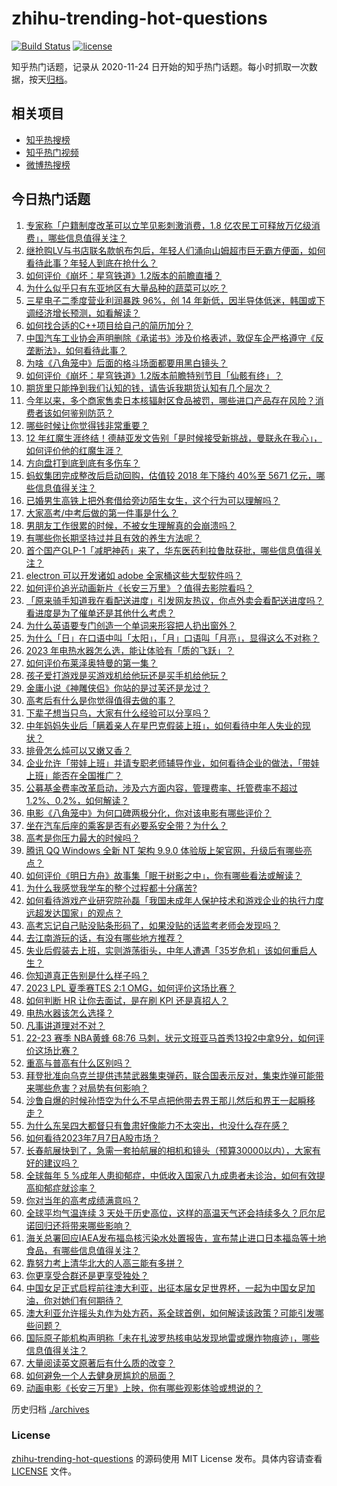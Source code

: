 # zhihu-trending-hot-questions

[![Build Status](https://github.com/justjavac/zhihu-trending-hot-questions/workflows/ci/badge.svg?branch=master)](https://github.com/justjavac/zhihu-trending-hot-questions/actions)
[![license](https://img.shields.io/github/license/justjavac/zhihu-trending-hot-questions)](https://github.com/justjavac/zhihu-trending-hot-questions/blob/master/LICENSE)

知乎热门话题，记录从 2020-11-24
日开始的知乎热门话题。每小时抓取一次数据，按天[归档](./archives)。

## 相关项目

- [知乎热搜榜](https://github.com/justjavac/zhihu-trending-top-search)
- [知乎热门视频](https://github.com/justjavac/zhihu-trending-hot-video)
- [微博热搜榜](https://github.com/justjavac/weibo-trending-hot-search)

## 今日热门话题

<!-- BEGIN -->
<!-- 最后更新时间 Sun Jul 09 2023 04:03:15 GMT+0800 (China Standard Time) -->

1. [专家称「户籍制度改革可以立竿见影刺激消费，1.8 亿农民工可释放万亿级消费」，哪些信息值得关注？](https://www.zhihu.com/question/611031698)
1. [继抢购LV与书店联名款帆布包后，年轻人们涌向山姆超市巨无霸方便面，如何看待此事？年轻人到底在抢什么？](https://www.zhihu.com/question/611098149)
1. [如何评价《崩坏：星穹铁道》1.2版本的前瞻直播？](https://www.zhihu.com/question/611094813)
1. [为什么似乎只有东亚地区有大量品种的蔬菜可以吃？](https://www.zhihu.com/question/37240268)
1. [三星电子二季度营业利润暴跌 96%，创 14 年新低，因半导体低迷，韩国或下调经济增长预测，如看解读？](https://www.zhihu.com/question/611009487)
1. [如何找合适的C++项目给自己的简历加分？](https://www.zhihu.com/question/280881677)
1. [中国汽车工业协会声明删除《承诺书》涉及价格表述，敦促车企严格遵守《反垄断法》，如何看待此事？](https://www.zhihu.com/question/611038104)
1. [为啥《八角笼中》后面的格斗场面都要用黑白镜头？](https://www.zhihu.com/question/608149481)
1. [如何评价《崩坏：星穹铁道》1.2版本前瞻特别节目「仙骸有终」？](https://www.zhihu.com/question/611095107)
1. [期货里只能挣到我们认知的钱，请告诉我期货认知有几个层次？](https://www.zhihu.com/question/610216009)
1. [今年以来，多个商家售卖日本核辐射区食品被罚，哪些进口产品存在风险？消费者该如何鉴别防范？](https://www.zhihu.com/question/611020761)
1. [哪些时候让你觉得钱非常重要？](https://www.zhihu.com/question/610773421)
1. [12 年红魔生涯终结！德赫亚发文告别「是时候接受新挑战，曼联永在我心」，如何评价他的红魔生涯？](https://www.zhihu.com/question/611111625)
1. [方向盘打到底到底有多伤车？](https://www.zhihu.com/question/604715486)
1. [蚂蚁集团完成整改后启动回购，估值较 2018 年下降约 40%至 5671 亿元，哪些信息值得关注？](https://www.zhihu.com/question/611010335)
1. [已婚男生高铁上把外套借给旁边陌生女生，这个行为可以理解吗？](https://www.zhihu.com/question/610339558)
1. [大家高考/中考后做的第一件事是什么？](https://www.zhihu.com/question/610760093)
1. [男朋友工作很累的时候，不被女生理解真的会崩溃吗？](https://www.zhihu.com/question/610001312)
1. [有哪些你长期坚持过并且有效的养生方法呢？](https://www.zhihu.com/question/607477218)
1. [首个国产GLP-1「减肥神药」来了，华东医药利拉鲁肽获批，哪些信息值得关注？](https://www.zhihu.com/question/610459703)
1. [electron 可以开发诸如 adobe 全家桶这些大型软件吗？](https://www.zhihu.com/question/548572583)
1. [如何评价追光动画新片《长安三万里》？值得去影院看吗？](https://www.zhihu.com/question/609959903)
1. [「原来骑手知道我在看配送进度」引发网友热议，你点外卖会看配送进度吗？看进度是为了催单还是其他什么考虑？](https://www.zhihu.com/question/610819713)
1. [为什么英语要专门创造一个单词来形容把人扔出窗外？](https://www.zhihu.com/question/610584886)
1. [为什么「日」在口语中叫「太阳」，「月」口语叫「月亮」，显得这么不对称？](https://www.zhihu.com/question/610591222)
1. [2023 年电热水器怎么选，能让体验有「质的飞跃」？](https://www.zhihu.com/question/589898650)
1. [如何评价布莱泽奥特曼的第一集？](https://www.zhihu.com/question/611021174)
1. [孩子爱打游戏是买游戏机给他玩还是买手机给他玩？](https://www.zhihu.com/question/609898977)
1. [金庸小说《神雕侠侣》你站的是过芙还是龙过？](https://www.zhihu.com/question/459125813)
1. [高考后有什么是你觉得值得去做的事？](https://www.zhihu.com/question/610802018)
1. [下辈子想当只鸟，大家有什么经验可以分享吗？](https://www.zhihu.com/question/602412614)
1. [中年妈妈失业后「瞒着亲人在星巴克假装上班」，如何看待中年人失业的现状？](https://www.zhihu.com/question/610628297)
1. [排骨怎么炖可以又嫩又香？](https://www.zhihu.com/question/559603358)
1. [企业允许「带娃上班」并请专职老师辅导作业，如何看待企业的做法，「带娃上班」能否在全国推广？](https://www.zhihu.com/question/610867860)
1. [公募基金费率改革启动，涉及六方面内容，管理费率、托管费率不超过 1.2%、0.2%，如何解读？](https://www.zhihu.com/question/611022016)
1. [电影《八角笼中》为何口碑两极分化，你对该电影有哪些评价？](https://www.zhihu.com/question/607969019)
1. [坐在汽车后座的乘客是否有必要系安全带？为什么？](https://www.zhihu.com/question/27909668)
1. [高考是你压力最大的时候吗？](https://www.zhihu.com/question/605235126)
1. [腾讯 QQ Windows 全新 NT 架构 9.9.0 体验版上架官网，升级后有哪些亮点？](https://www.zhihu.com/question/610131308)
1. [如何评价《明日方舟》故事集「眠于树影之中」，你有哪些看法或解读？](https://www.zhihu.com/question/610266696)
1. [为什么我感觉我学车的整个过程都十分痛苦?](https://www.zhihu.com/question/502258796)
1. [如何看待游戏产业研究院孙磊「我国未成年人保护技术和游戏企业的执行力度远超发达国家」的观点？](https://www.zhihu.com/question/610696385)
1. [高考忘记自己贴没贴条形码了，如果没贴的话监考老师会发现吗？](https://www.zhihu.com/question/605787700)
1. [去江南游玩的话，有没有哪些地方推荐？](https://www.zhihu.com/question/590285363)
1. [失业后假装去上班，实则游荡街头，中年人遭遇「35岁危机」该如何重启人生？](https://www.zhihu.com/question/610809937)
1. [你知道真正告别是什么样子吗？](https://www.zhihu.com/question/607264540)
1. [2023 LPL 夏季赛TES 2:1 OMG，如何评价这场比赛？](https://www.zhihu.com/question/610905606)
1. [如何判断 HR 让你去面试，是在刷 KPI 还是真招人？](https://www.zhihu.com/question/598924810)
1. [电热水器该怎么选择？](https://www.zhihu.com/question/490950851)
1. [凡事讲道理对不对？](https://www.zhihu.com/question/609296952)
1. [22-23 赛季 NBA黄蜂 68:76 马刺，状元文班亚马首秀13投2中拿9分，如何评价这场比赛？](https://www.zhihu.com/question/611004001)
1. [重高与普高有什么区别吗？](https://www.zhihu.com/question/603290549)
1. [拜登批准向乌克兰提供违禁武器集束弹药，联合国表示反对，集束炸弹可能带来哪些危害？对局势有何影响？](https://www.zhihu.com/question/610954206)
1. [沙鲁自爆的时候孙悟空为什么不早点把他带去界王那儿然后和界王一起瞬移走？](https://www.zhihu.com/question/310481807)
1. [为什么东吴四大都督只有鲁肃好像能力不太突出，也没什么存在感？](https://www.zhihu.com/question/610654500)
1. [如何看待2023年7月7日A股市场？](https://www.zhihu.com/question/610802975)
1. [长春航展快到了，急需一套拍航展的相机和镜头（预算30000以内），大家有好的建议吗？](https://www.zhihu.com/question/610104648)
1. [全球每年 5 %成年人患抑郁症，中低收入国家八九成患者未诊治，如何有效提高抑郁症就诊率？](https://www.zhihu.com/question/610868314)
1. [你对当年的高考成绩满意吗？](https://www.zhihu.com/question/604652373)
1. [全球平均气温连续 3 天处于历史高位，这样的高温天气还会持续多久？厄尔尼诺回归还将带来哪些影响？](https://www.zhihu.com/question/610680044)
1. [海关总署回应IAEA发布福岛核污染水处置报告，宣布禁止进口日本福岛等十地食品，有哪些信息值得关注？](https://www.zhihu.com/question/610811776)
1. [靠努力考上清华北大的人高三能有多拼？](https://www.zhihu.com/question/389566180)
1. [你更享受合群还是更享受独处？](https://www.zhihu.com/question/609484263)
1. [中国女足正式启程前往澳大利亚，出征本届女足世界杯，一起为中国女足加油，你对她们有何期待？](https://www.zhihu.com/question/610822551)
1. [澳大利亚允许摇头丸作为处方药，系全球首例，如何解读该政策？可能引发哪些问题？](https://www.zhihu.com/question/610426495)
1. [国际原子能机构声明称「未在扎波罗热核电站发现地雷或爆炸物痕迹」，哪些信息值得关注？](https://www.zhihu.com/question/610639992)
1. [大量阅读英文原著后有什么质的改变？](https://www.zhihu.com/question/289069988)
1. [如何避免一个人去健身房尴尬的局面？](https://www.zhihu.com/question/609000409)
1. [动画电影《长安三万里》上映，你有哪些观影体验或想说的？](https://www.zhihu.com/question/610737000)

<!-- END -->

历史归档 [./archives](./archives)

### License

[zhihu-trending-hot-questions](https://github.com/justjavac/zhihu-trending-hot-questions)
的源码使用 MIT License 发布。具体内容请查看 [LICENSE](./LICENSE) 文件。
